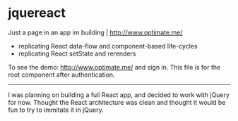 # jquereact
Just a page in an app im building | http://www.optimate.me/

- replicating React data-flow and component-based life-cycles
- replicating React setState and rerenders

To see the demo: http://www.optimate.me/ and sign in. This file is for the root component after authentication.

-----------
I was planning on building a full React app, and decided to work with jQuery for now. Thought the React architecture was clean and thought it would be fun to try to immitate it in jQuery.
